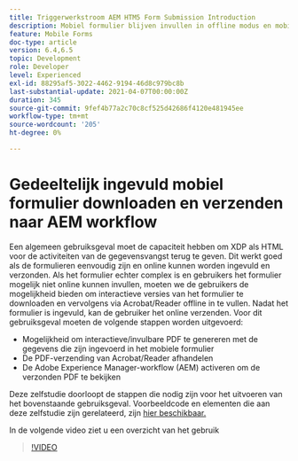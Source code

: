 ```yaml
---
title: Triggerwerkstroom AEM HTM5 Form Submission Introduction
description: Mobiel formulier blijven invullen in offline modus en mobiel formulier verzenden om AEM workflow te activeren
feature: Mobile Forms
doc-type: article
version: 6.4,6.5
topic: Development
role: Developer
level: Experienced
exl-id: 88295af5-3022-4462-9194-46d8c979bc8b
last-substantial-update: 2021-04-07T00:00:00Z
duration: 345
source-git-commit: 9fef4b77a2c70c8cf525d42686f4120e481945ee
workflow-type: tm+mt
source-wordcount: '205'
ht-degree: 0%

---
```


# Gedeeltelijk ingevuld mobiel formulier downloaden en verzenden naar AEM workflow

Een algemeen gebruiksgeval moet de capaciteit hebben om XDP als HTML voor de activiteiten van de gegevensvangst terug te geven. Dit werkt goed als de formulieren eenvoudig zijn en online kunnen worden ingevuld en verzonden. Als het formulier echter complex is en gebruikers het formulier mogelijk niet online kunnen invullen, moeten we de gebruikers de mogelijkheid bieden om interactieve versies van het formulier te downloaden en vervolgens via Acrobat/Reader offline in te vullen. Nadat het formulier is ingevuld, kan de gebruiker het online verzenden.
Voor dit gebruiksgeval moeten de volgende stappen worden uitgevoerd:

* Mogelijkheid om interactieve/invulbare PDF te genereren met de gegevens die zijn ingevoerd in het mobiele formulier
* De PDF-verzending van Acrobat/Reader afhandelen
* De Adobe Experience Manager-workflow (AEM) activeren om de verzonden PDF te bekijken

Deze zelfstudie doorloopt de stappen die nodig zijn voor het uitvoeren van het bovenstaande gebruiksgeval. Voorbeeldcode en elementen die aan deze zelfstudie zijn gerelateerd, zijn [hier beschikbaar.](part-four.md)

In de volgende video ziet u een overzicht van het gebruik

>[!VIDEO](https://video.tv.adobe.com/v/29677?quality=12&learn=on)
